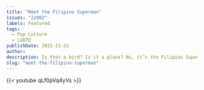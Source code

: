 ```yaml
---
title: "Meet the Filipino Superman"
issues: "22002"
labels: Featured
tags:
  - Pop Culture
  - LGBTQ
publishDate: 2022-11-21
author: 
description: Is that a bird? Is it a plane? No, it’s the Filipino Superman! Fashion designer-turned-superhero Herbert Chavez has a unique claim to fame—he has the largest Superman memorabilia collection in the world, certified by Guinness World Records.
slug: "meet-the-filipino-superman"
---
```



{{< youtube qLf0pVq4yVs >}}
